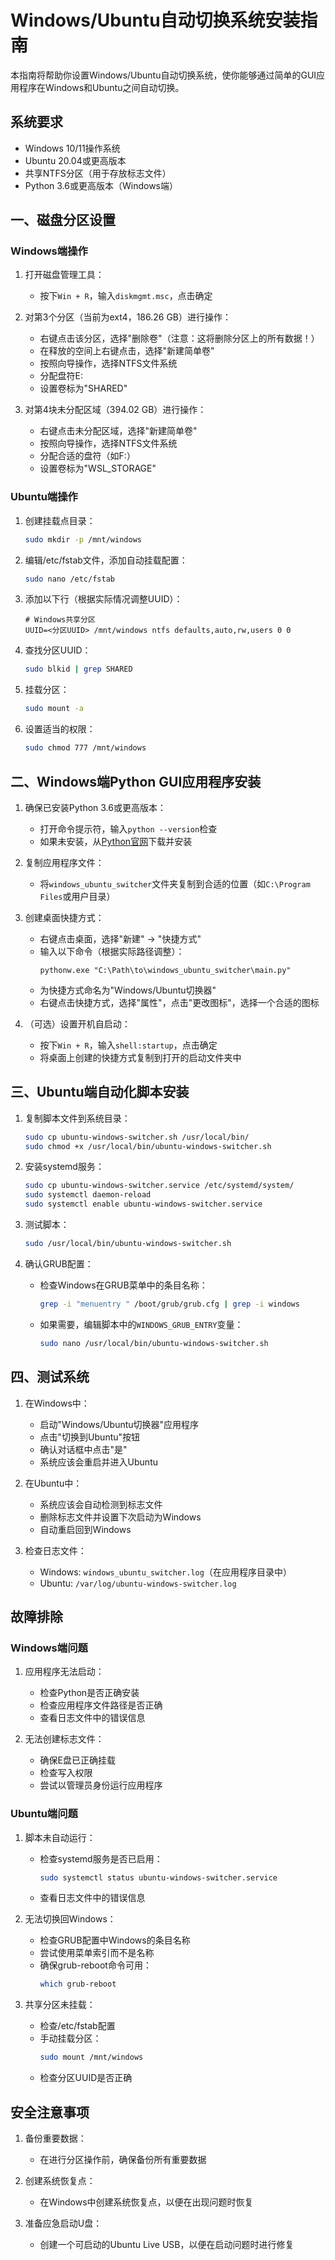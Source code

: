 # Windows/Ubuntu自动切换系统安装指南

本指南将帮助你设置Windows/Ubuntu自动切换系统，使你能够通过简单的GUI应用程序在Windows和Ubuntu之间自动切换。

## 系统要求

- Windows 10/11操作系统
- Ubuntu 20.04或更高版本
- 共享NTFS分区（用于存放标志文件）
- Python 3.6或更高版本（Windows端）

## 一、磁盘分区设置

### Windows端操作

1. 打开磁盘管理工具：
   - 按下`Win + R`，输入`diskmgmt.msc`，点击确定

2. 对第3个分区（当前为ext4，186.26 GB）进行操作：
   - 右键点击该分区，选择"删除卷"（注意：这将删除分区上的所有数据！）
   - 在释放的空间上右键点击，选择"新建简单卷"
   - 按照向导操作，选择NTFS文件系统
   - 分配盘符E:
   - 设置卷标为"SHARED"

3. 对第4块未分配区域（394.02 GB）进行操作：
   - 右键点击未分配区域，选择"新建简单卷"
   - 按照向导操作，选择NTFS文件系统
   - 分配合适的盘符（如F:）
   - 设置卷标为"WSL_STORAGE"

### Ubuntu端操作

1. 创建挂载点目录：
   ```bash
   sudo mkdir -p /mnt/windows
   ```

2. 编辑/etc/fstab文件，添加自动挂载配置：
   ```bash
   sudo nano /etc/fstab
   ```

3. 添加以下行（根据实际情况调整UUID）：
   ```
   # Windows共享分区
   UUID=<分区UUID> /mnt/windows ntfs defaults,auto,rw,users 0 0
   ```

4. 查找分区UUID：
   ```bash
   sudo blkid | grep SHARED
   ```

5. 挂载分区：
   ```bash
   sudo mount -a
   ```

6. 设置适当的权限：
   ```bash
   sudo chmod 777 /mnt/windows
   ```

## 二、Windows端Python GUI应用程序安装

1. 确保已安装Python 3.6或更高版本：
   - 打开命令提示符，输入`python --version`检查
   - 如果未安装，从[Python官网](https://www.python.org/downloads/)下载并安装

2. 复制应用程序文件：
   - 将`windows_ubuntu_switcher`文件夹复制到合适的位置（如`C:\Program Files`或用户目录）

3. 创建桌面快捷方式：
   - 右键点击桌面，选择"新建" -> "快捷方式"
   - 输入以下命令（根据实际路径调整）：
     ```
     pythonw.exe "C:\Path\to\windows_ubuntu_switcher\main.py"
     ```
   - 为快捷方式命名为"Windows/Ubuntu切换器"
   - 右键点击快捷方式，选择"属性"，点击"更改图标"，选择一个合适的图标

4. （可选）设置开机自启动：
   - 按下`Win + R`，输入`shell:startup`，点击确定
   - 将桌面上创建的快捷方式复制到打开的启动文件夹中

## 三、Ubuntu端自动化脚本安装

1. 复制脚本文件到系统目录：
   ```bash
   sudo cp ubuntu-windows-switcher.sh /usr/local/bin/
   sudo chmod +x /usr/local/bin/ubuntu-windows-switcher.sh
   ```

2. 安装systemd服务：
   ```bash
   sudo cp ubuntu-windows-switcher.service /etc/systemd/system/
   sudo systemctl daemon-reload
   sudo systemctl enable ubuntu-windows-switcher.service
   ```

3. 测试脚本：
   ```bash
   sudo /usr/local/bin/ubuntu-windows-switcher.sh
   ```

4. 确认GRUB配置：
   - 检查Windows在GRUB菜单中的条目名称：
     ```bash
     grep -i "menuentry " /boot/grub/grub.cfg | grep -i windows
     ```
   - 如果需要，编辑脚本中的`WINDOWS_GRUB_ENTRY`变量：
     ```bash
     sudo nano /usr/local/bin/ubuntu-windows-switcher.sh
     ```

## 四、测试系统

1. 在Windows中：
   - 启动"Windows/Ubuntu切换器"应用程序
   - 点击"切换到Ubuntu"按钮
   - 确认对话框中点击"是"
   - 系统应该会重启并进入Ubuntu

2. 在Ubuntu中：
   - 系统应该会自动检测到标志文件
   - 删除标志文件并设置下次启动为Windows
   - 自动重启回到Windows

3. 检查日志文件：
   - Windows: `windows_ubuntu_switcher.log`（在应用程序目录中）
   - Ubuntu: `/var/log/ubuntu-windows-switcher.log`

## 故障排除

### Windows端问题

1. 应用程序无法启动：
   - 检查Python是否正确安装
   - 检查应用程序文件路径是否正确
   - 查看日志文件中的错误信息

2. 无法创建标志文件：
   - 确保E盘已正确挂载
   - 检查写入权限
   - 尝试以管理员身份运行应用程序

### Ubuntu端问题

1. 脚本未自动运行：
   - 检查systemd服务是否已启用：
     ```bash
     sudo systemctl status ubuntu-windows-switcher.service
     ```
   - 查看日志文件中的错误信息

2. 无法切换回Windows：
   - 检查GRUB配置中Windows的条目名称
   - 尝试使用菜单索引而不是名称
   - 确保grub-reboot命令可用：
     ```bash
     which grub-reboot
     ```

3. 共享分区未挂载：
   - 检查/etc/fstab配置
   - 手动挂载分区：
     ```bash
     sudo mount /mnt/windows
     ```
   - 检查分区UUID是否正确

## 安全注意事项

1. 备份重要数据：
   - 在进行分区操作前，确保备份所有重要数据

2. 创建系统恢复点：
   - 在Windows中创建系统恢复点，以便在出现问题时恢复

3. 准备应急启动U盘：
   - 创建一个可启动的Ubuntu Live USB，以便在启动问题时进行修复